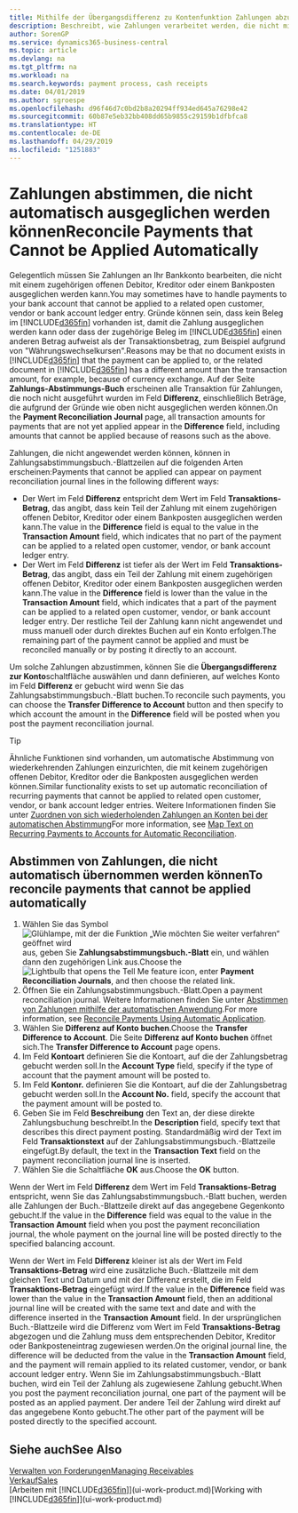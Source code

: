 ```yaml
---
title: Mithilfe der Übergangsdifferenz zu Kontenfunktion Zahlungen abzustimmen| Microsoft Docs
description: Beschreibt, wie Zahlungen verarbeitet werden, die nicht mit einem Beleg ausgeglichen werden können - beispielsweise wenn ein Wechselkurs Beträge bucht, die sich unterscheiden.
author: SorenGP
ms.service: dynamics365-business-central
ms.topic: article
ms.devlang: na
ms.tgt_pltfrm: na
ms.workload: na
ms.search.keywords: payment process, cash receipts
ms.date: 04/01/2019
ms.author: sgroespe
ms.openlocfilehash: d96f46d7c0bd2b8a20294ff934ed645a76298e42
ms.sourcegitcommit: 60b87e5eb32bb408dd65b9855c29159b1dfbfca8
ms.translationtype: HT
ms.contentlocale: de-DE
ms.lasthandoff: 04/29/2019
ms.locfileid: "1251883"
---
```

# <a name="reconcile-payments-that-cannot-be-applied-automatically"></a><span data-ttu-id="a46bd-103">Zahlungen abstimmen, die nicht automatisch ausgeglichen werden können</span><span class="sxs-lookup"><span data-stu-id="a46bd-103">Reconcile Payments that Cannot be Applied Automatically</span></span>
<span data-ttu-id="a46bd-104">Gelegentlich müssen Sie Zahlungen an Ihr Bankkonto bearbeiten, die nicht mit einem zugehörigen offenen Debitor, Kreditor oder einem Bankposten ausgeglichen werden kann.</span><span class="sxs-lookup"><span data-stu-id="a46bd-104">You may sometimes have to handle payments to your bank account that cannot be applied to a related open customer, vendor or bank account ledger entry.</span></span> <span data-ttu-id="a46bd-105">Gründe können sein, dass kein Beleg im [!INCLUDE[d365fin](includes/d365fin_md.md)] vorhanden ist, damit die Zahlung ausgeglichen werden kann oder dass der zugehörige Beleg im [!INCLUDE[d365fin](includes/d365fin_md.md)] einen anderen Betrag aufweist als der Transaktionsbetrag, zum Beispiel aufgrund von "Währungswechselkursen".</span><span class="sxs-lookup"><span data-stu-id="a46bd-105">Reasons may be that no document exists in [!INCLUDE[d365fin](includes/d365fin_md.md)] that the payment can be applied to, or the related document in [!INCLUDE[d365fin](includes/d365fin_md.md)] has a different amount than the transaction amount, for example, because of currency exchange.</span></span> <span data-ttu-id="a46bd-106">Auf der Seite **Zahlungs-Abstimmungs-Buch** erscheinen alle Transaktion für Zahlungen, die noch nicht ausgeführt wurden im Feld **Differenz**, einschließlich Beträge, die aufgrund der Gründe wie oben nicht ausgeglichen werden können.</span><span class="sxs-lookup"><span data-stu-id="a46bd-106">On the **Payment Reconciliation Journal** page, all transaction amounts for payments that are not yet applied appear in the **Difference** field, including amounts that cannot be applied because of reasons such as the above.</span></span>

<span data-ttu-id="a46bd-107">Zahlungen, die nicht angewendet werden können, können in Zahlungsabstimmungsbuch.-Blattzeilen auf die folgenden Arten erscheinen:</span><span class="sxs-lookup"><span data-stu-id="a46bd-107">Payments that cannot be applied can appear on payment reconciliation journal lines in the following different ways:</span></span>

* <span data-ttu-id="a46bd-108">Der Wert im Feld **Differenz** entspricht dem Wert im Feld **Transaktions-Betrag**, das angibt, dass kein Teil der Zahlung mit einem zugehörigen offenen Debitor, Kreditor oder einem Bankposten ausgeglichen werden kann.</span><span class="sxs-lookup"><span data-stu-id="a46bd-108">The value in the **Difference** field is equal to the value in the **Transaction Amount** field, which indicates that no part of the payment can be applied to a related open customer, vendor, or bank account ledger entry.</span></span>
* <span data-ttu-id="a46bd-109">Der Wert im Feld **Differenz** ist tiefer als der Wert im Feld **Transaktions-Betrag**, das angibt, dass ein Teil der Zahlung mit einem zugehörigen offenen Debitor, Kreditor oder einem Bankposten ausgeglichen werden kann.</span><span class="sxs-lookup"><span data-stu-id="a46bd-109">The value in the **Difference** field is lower than the value in the **Transaction Amount** field, which indicates that a part of the payment can be applied to a related open customer, vendor, or bank account ledger entry.</span></span> <span data-ttu-id="a46bd-110">Der restliche Teil der Zahlung kann nicht angewendet und muss manuell oder durch direktes Buchen auf ein Konto erfolgen.</span><span class="sxs-lookup"><span data-stu-id="a46bd-110">The remaining part of the payment cannot be applied and must be reconciled manually or by posting it directly to an account.</span></span>

<span data-ttu-id="a46bd-111">Um solche Zahlungen abzustimmen, können Sie die **Übergangsdifferenz zur Konto**schaltfläche auswählen und dann definieren, auf welches Konto im Feld **Differenz** er gebucht wird wenn Sie das Zahlungsabstimmungsbuch.-Blatt buchen.</span><span class="sxs-lookup"><span data-stu-id="a46bd-111">To reconcile such payments, you can choose the **Transfer Difference to Account** button and then specify to which account the amount in the **Difference** field will be posted when you post the payment reconciliation journal.</span></span>

> [!TIP]  
>   <span data-ttu-id="a46bd-112">Ähnliche Funktionen sind vorhanden, um automatische Abstimmung von wiederkehrenden Zahlungen einzurichten, die mit keinem zugehörigen offenen Debitor, Kreditor oder die Bankposten ausgeglichen werden können.</span><span class="sxs-lookup"><span data-stu-id="a46bd-112">Similar functionality exists to set up automatic reconciliation of recurring payments that cannot be applied to related open customer, vendor, or bank account ledger entries.</span></span> <span data-ttu-id="a46bd-113">Weitere Informationen finden Sie unter [Zuordnen von sich wiederholenden Zahlungen an Konten bei der automatischen Abstimmung](receivables-how-map-text-recurring-payments-accounts-auto-reconcilliation.md)</span><span class="sxs-lookup"><span data-stu-id="a46bd-113">For more information, see [Map Text on Recurring Payments to Accounts for Automatic Reconciliation](receivables-how-map-text-recurring-payments-accounts-auto-reconcilliation.md).</span></span>

## <a name="to-reconcile-payments-that-cannot-be-applied-automatically"></a><span data-ttu-id="a46bd-114">Abstimmen von Zahlungen, die nicht automatisch übernommen werden können</span><span class="sxs-lookup"><span data-stu-id="a46bd-114">To reconcile payments that cannot be applied automatically</span></span>
1. <span data-ttu-id="a46bd-115">Wählen Sie das Symbol ![Glühlampe, mit der die Funktion „Wie möchten Sie weiter verfahren“ geöffnet wird](media/ui-search/search_small.png "Wie möchten Sie weiter verfahren?") aus, geben Sie **Zahlungsabstimmungsbuch.-Blatt** ein, und wählen dann den zugehörigen Link aus.</span><span class="sxs-lookup"><span data-stu-id="a46bd-115">Choose the ![Lightbulb that opens the Tell Me feature](media/ui-search/search_small.png "Tell me what you want to do") icon, enter **Payment Reconciliation Journals**, and then choose the related link.</span></span>
2. <span data-ttu-id="a46bd-116">Öffnen Sie ein Zahlungsabstimmungsbuch.-Blatt.</span><span class="sxs-lookup"><span data-stu-id="a46bd-116">Open a payment reconciliation journal.</span></span> <span data-ttu-id="a46bd-117">Weitere Informationen finden Sie unter [Abstimmen von Zahlungen mithilfe der automatischen Anwendung](receivables-how-reconcile-payments-auto-application.md).</span><span class="sxs-lookup"><span data-stu-id="a46bd-117">For more information, see [Reconcile Payments Using Automatic Application](receivables-how-reconcile-payments-auto-application.md).</span></span>
3. <span data-ttu-id="a46bd-118">Wählen Sie **Differenz auf Konto buchen**.</span><span class="sxs-lookup"><span data-stu-id="a46bd-118">Choose the **Transfer Difference to Account**.</span></span> <span data-ttu-id="a46bd-119">Die Seite **Differenz auf Konto buchen** öffnet sich.</span><span class="sxs-lookup"><span data-stu-id="a46bd-119">The **Transfer Difference to Account** page opens.</span></span>
4. <span data-ttu-id="a46bd-120">Im Feld **Kontoart** definieren Sie die Kontoart, auf die der Zahlungsbetrag gebucht werden soll.</span><span class="sxs-lookup"><span data-stu-id="a46bd-120">In the **Account Type** field, specify if the type of account that the payment amount will be posted to.</span></span>
5. <span data-ttu-id="a46bd-121">Im Feld **Kontonr.** definieren Sie die Kontoart, auf die der Zahlungsbetrag gebucht werden soll.</span><span class="sxs-lookup"><span data-stu-id="a46bd-121">In the **Account No.** field, specify the account that the payment amount will be posted to.</span></span>
6. <span data-ttu-id="a46bd-122">Geben Sie im Feld **Beschreibung** den Text an, der diese direkte Zahlungsbuchung beschreibt.</span><span class="sxs-lookup"><span data-stu-id="a46bd-122">In the **Description** field, specify text that describes this direct payment posting.</span></span> <span data-ttu-id="a46bd-123">Standardmäßig wird der Text im Feld **Transaktionstext** auf der Zahlungsabstimmungsbuch.-Blattzeile eingefügt.</span><span class="sxs-lookup"><span data-stu-id="a46bd-123">By default, the text in the **Transaction Text** field on the payment reconciliation journal line is inserted.</span></span>
7. <span data-ttu-id="a46bd-124">Wählen Sie die Schaltfläche **OK** aus.</span><span class="sxs-lookup"><span data-stu-id="a46bd-124">Choose the **OK** button.</span></span>

<span data-ttu-id="a46bd-125">Wenn der Wert im Feld **Differenz** dem Wert im Feld **Transaktions-Betrag** entspricht, wenn Sie das Zahlungsabstimmungsbuch.-Blatt buchen, werden alle Zahlungen der Buch.-Blattzeile direkt auf das angegebene Gegenkonto gebucht.</span><span class="sxs-lookup"><span data-stu-id="a46bd-125">If the value in the **Difference** field was equal to the value in the **Transaction Amount** field when you post the payment reconciliation journal, the whole payment on the journal line will be posted directly to the specified balancing account.</span></span>

<span data-ttu-id="a46bd-126">Wenn der Wert im Feld **Differenz** kleiner ist als der Wert im Feld **Transaktions-Betrag** wird eine zusätzliche Buch.-Blattzeile mit dem gleichen Text und Datum und mit der Differenz erstellt, die im Feld **Transaktions-Betrag** eingefügt wird.</span><span class="sxs-lookup"><span data-stu-id="a46bd-126">If the value in the **Difference** field was lower than the value in the **Transaction Amount** field, then an additional journal line will be created with the same text and date and with the difference inserted in the **Transaction Amount** field.</span></span> <span data-ttu-id="a46bd-127">In der ursprünglichen Buch.-Blattzeile wird die Differenz vom Wert im Feld **Transaktions-Betrag** abgezogen und die Zahlung muss dem entsprechenden Debitor, Kreditor oder Bankposteneintrag zugewiesen werden.</span><span class="sxs-lookup"><span data-stu-id="a46bd-127">On the original journal line, the difference will be deducted from the value in the **Transaction Amount** field, and the payment will remain applied to its related customer, vendor, or bank account ledger entry.</span></span> <span data-ttu-id="a46bd-128">Wenn Sie im Zahlungsabstimmungsbuch.-Blatt buchen, wird ein Teil der Zahlung als zugewiesene Zahlung gebucht.</span><span class="sxs-lookup"><span data-stu-id="a46bd-128">When you post the payment reconciliation journal, one part of the payment will be posted as an applied payment.</span></span> <span data-ttu-id="a46bd-129">Der andere Teil der Zahlung wird direkt auf das angegebene Konto gebucht.</span><span class="sxs-lookup"><span data-stu-id="a46bd-129">The other part of the payment will be posted directly to the specified account.</span></span>

## <a name="see-also"></a><span data-ttu-id="a46bd-130">Siehe auch</span><span class="sxs-lookup"><span data-stu-id="a46bd-130">See Also</span></span>
[<span data-ttu-id="a46bd-131">Verwalten von Forderungen</span><span class="sxs-lookup"><span data-stu-id="a46bd-131">Managing Receivables</span></span>](receivables-manage-receivables.md)  
[<span data-ttu-id="a46bd-132">Verkauf</span><span class="sxs-lookup"><span data-stu-id="a46bd-132">Sales</span></span>](sales-manage-sales.md)  
<span data-ttu-id="a46bd-133">[Arbeiten mit [!INCLUDE[d365fin](includes/d365fin_md.md)]](ui-work-product.md)</span><span class="sxs-lookup"><span data-stu-id="a46bd-133">[Working with [!INCLUDE[d365fin](includes/d365fin_md.md)]](ui-work-product.md)</span></span>
